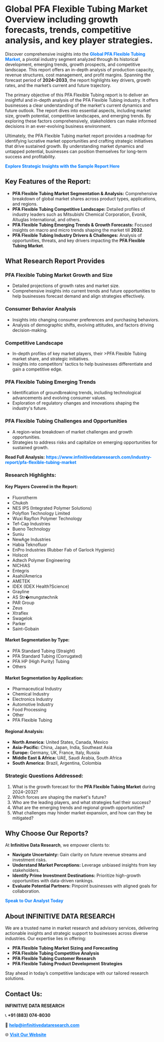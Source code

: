 <h1>Global PFA Flexible Tubing Market Overview including growth forecasts, trends, competitive analysis, and key player strategies.</h1>
<p>
Discover comprehensive insights into the 
<a href="https://www.infinitivedataresearch.com/industry-report/pfa-flexible-tubing-market" rel="dofollow" style="color: #007BFF; text-decoration: none;"><strong>Global PFA Flexible Tubing Market</strong></a>, a pivotal industry segment analyzed through its historical development, emerging trends, growth prospects, and competitive landscape. This report offers an in-depth analysis of production capacity, revenue structures, cost management, and profit margins. Spanning the forecast period of <strong>2024–2033</strong>, the report highlights key drivers, growth rates, and the market’s current and future trajectory.
</p>
<p>
The primary objective of this PFA Flexible Tubing report is to deliver an insightful and in-depth analysis of the PFA Flexible Tubing industry. It offers businesses a clear understanding of the market's current dynamics and future outlook. The report dives into essential aspects, including market size, growth potential, competitive landscapes, and emerging trends. By exploring these factors comprehensively, stakeholders can make informed decisions in an ever-evolving business environment.
</p>
<p>
Ultimately, the PFA Flexible Tubing market report provides a roadmap for identifying lucrative market opportunities and crafting strategic initiatives that drive sustained growth. By understanding market dynamics and untapped potential, businesses can position themselves for long-term success and profitability.
</p>
<p>
<a href="https://www.infinitivedataresearch.com/request-sample/reportId=111020" style="color: #007BFF; text-decoration: none;"><strong>Explore Strategic Insights with the Sample Report Here</strong></a>
</p>

<h2>Key Features of the Report:</h2>
<ul>
<li><strong>PFA Flexible Tubing Market Segmentation & Analysis:</strong> Comprehensive breakdown of global market shares across product types, applications, and regions.</li>
<li><strong>PFA Flexible Tubing Competitive Landscape:</strong> Detailed profiles of industry leaders such as Mitsubishi Chemical Corporation, Evonik, Altuglas International, and others.</li>
<li><strong>PFA Flexible Tubing Emerging Trends & Growth Forecasts:</strong> Focused insights on macro and micro trends shaping the market till <strong>2032</strong>.</li>
<li><strong>PFA Flexible Tubing Industry Drivers & Challenges:</strong> Analysis of opportunities, threats, and key drivers impacting the <strong>PFA Flexible Tubing Market</strong>.</li>
</ul>

<h2>What Research Report Provides</h2>
<h3>PFA Flexible Tubing Market Growth and Size</h3>
<ul>
<li>Detailed projections of growth rates and market size.</li>
<li>Comprehensive insights into current trends and future opportunities to help businesses forecast demand and align strategies effectively.</li>
</ul>

<h3>Consumer Behavior Analysis</h3>
<ul>
<li>Insights into changing consumer preferences and purchasing behaviors.</li>
<li>Analysis of demographic shifts, evolving attitudes, and factors driving decision-making.</li>
</ul>

<h3>Competitive Landscape</h3>
<ul>
<li>In-depth profiles of key market players, their >PFA Flexible Tubing market share, and strategic initiatives.</li>
<li>Insights into competitors' tactics to help businesses differentiate and gain a competitive edge.</li>
</ul>

<h3>PFA Flexible Tubing Emerging Trends</h3>
<ul>
<li>Identification of groundbreaking trends, including technological advancements and evolving consumer values.</li>
<li>Exploration of regulatory changes and innovations shaping the industry's future.</li>
</ul>

<h3>PFA Flexible Tubing Challenges and Opportunities</h3>
<ul>
<li>A region-wise breakdown of market challenges and growth opportunities.</li>
<li>Strategies to address risks and capitalize on emerging opportunities for sustained growth.</li>
</ul>
<p><strong>Read Full Analysis:</strong> <a href="https://www.infinitivedataresearch.com/industry-report/pfa-flexible-tubing-market" rel="dofollow" style="color: #007BFF; text-decoration: none;"><strong>https://www.infinitivedataresearch.com/industry-report/pfa-flexible-tubing-market</strong></a></p>
<h3>Research Highlights:</h3>
<h4>Key Players Covered in the Report:</h4>
<ul><li>Fluorotherm</li><li>Chukoh</li><li>NES IPS (Integrated Polymer Solutions)</li><li>Polyflon Technology Limited</li><li>Wuxi Rayflon Polymer Technology</li><li>Tef-Cap Industries</li><li>Bueno Technology</li><li>Suniu</li><li>NewAge Industries</li><li>Habia Teknofluor</li><li>EnPro Industries (Rubber Fab of Garlock Hygienic)</li><li>Holscot</li><li>Adtech Polymer Engineering</li><li>NICHIAS</li><li>Entegris</li><li>Asahi/America</li><li>AMETEK</li><li>IDEX (IDEX Health?Science)</li><li>Grayline</li><li>AS Str�mungstechnik</li><li>PAR Group</li><li>Zeus</li><li>Xtraflex</li><li>Swagelok</li><li>Parker</li><li>Saint-Gobain</li></ul>
<h4>Market Segmentation by Type:</h4>
<ul><li>PFA Standard Tubing (Straight)</li><li>PFA Standard Tubing (Corrugated)</li><li>PFA HP (High Purity) Tubing</li><li>Others</li></ul>
<h4>Market Segmentation by Application:</h4>
<ul><li>Pharmaceutical Industry</li><li>Chemical Industry</li><li>Electronics Industry</li><li>Automotive Industry</li><li>Food Processing</li><li>Other</li><li>PFA Flexible Tubing</li></ul>

<h4>Regional Analysis:</h4>
<ul>
<li><strong>North America:</strong> United States, Canada, Mexico</li>
<li><strong>Asia-Pacific:</strong> China, Japan, India, Southeast Asia</li>
<li><strong>Europe:</strong> Germany, UK, France, Italy, Russia</li>
<li><strong>Middle East & Africa:</strong> UAE, Saudi Arabia, South Africa</li>
<li><strong>South America:</strong> Brazil, Argentina, Colombia</li>
</ul>

<h3>Strategic Questions Addressed:</h3>
<ol>
<li>What is the growth forecast for the <strong>PFA Flexible Tubing Market</strong> during 2024–2032?</li>
<li>Which forces are shaping the market's future?</li>
<li>Who are the leading players, and what strategies fuel their success?</li>
<li>What are the emerging trends and regional growth opportunities?</li>
<li>What challenges may hinder market expansion, and how can they be mitigated?</li>
</ol>

<h2>Why Choose Our Reports?</h2>
<p>At <strong>Infinitive Data Research</strong>, we empower clients to:</p>
<ul>
<li><strong>Navigate Uncertainty:</strong> Gain clarity on future revenue streams and investment risks.</li>
<li><strong>Understand Market Perceptions:</strong> Leverage unbiased insights from key stakeholders.</li>
<li><strong>Identify Prime Investment Destinations:</strong> Prioritize high-growth opportunities with data-driven rankings.</li>
<li><strong>Evaluate Potential Partners:</strong> Pinpoint businesses with aligned goals for collaboration.</li>
</ul>
<p><a href="https://www.infinitivedataresearch.com/industry-report/pfa-flexible-tubing-market" rel="dofollow" style="color: #007BFF; text-decoration: none;"><strong>Speak to Our Analyst Today</strong></a></p>

<h2>About INFINITIVE DATA RESEARCH</h2>
<p>We are a trusted name in market research and advisory services, delivering actionable insights and strategic support to businesses across diverse industries. Our expertise lies in offering:</p>
<ul>
<li><strong>PFA Flexible Tubing Market Sizing and Forecasting</strong></li>
<li><strong>PFA Flexible Tubing Competitive Analysis</strong></li>
<li><strong>PFA Flexible Tubing Customer Research</strong></li>
<li><strong>PFA Flexible Tubing Product Development Strategies</strong></li>
</ul>
<p>Stay ahead in today’s competitive landscape with our tailored research solutions.</p>

<h2>Contact Us:</h2>
<p><strong>INFINITIVE DATA RESEARCH</strong></p>
<p>📞 <strong>+91 (883) 074-8030</strong></p>
<p>📧 <strong><a href="mailto:help@infinitivedataresearch.com" style="color: #007BFF;">help@infinitivedataresearch.com</a></strong></p>
<p>🌐 <strong><a href="https://www.infinitivedataresearch.com" rel="dofollow" style="color: #007BFF;">Visit Our Website</a></strong></p>